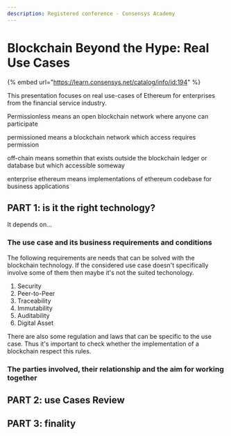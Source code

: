 ```yaml
---
description: Registered conference - Consensys Academy
---
```


# Blockchain Beyond the Hype: Real Use Cases

{% embed url="https://learn.consensys.net/catalog/info/id:194" %}

This presentation focuses on real use-cases of Ethereum for enterprises from the financial service industry.

Permissionless means an open blockchain network where anyone can participate

permissioned means a blockchain network which access requires permission

off-chain means somethin that exists outside the blockchain ledger or database but which accessible someway

enterprise ethereum means implementations of ethereum codebase for business applications

## PART 1: is it the right technology?

It depends on...

### The use case and its business requirements and conditions

The following requirements are needs that can be solved with the blockchain technology. If the considered use case doesn't specifically involve some of them then maybe it's not the suited techonology.

1. Security
2. Peer-to-Peer
3. Traceability
4. Immutability
5. Auditability
6. Digital Asset

There are also some regulation and laws that can be specific to the use case. Thus it's important to check whether the implementation of a blockchain respect this rules.

### The parties involved, their relationship and the aim for working together

## PART 2: use Cases Review

## PART 3: finality

